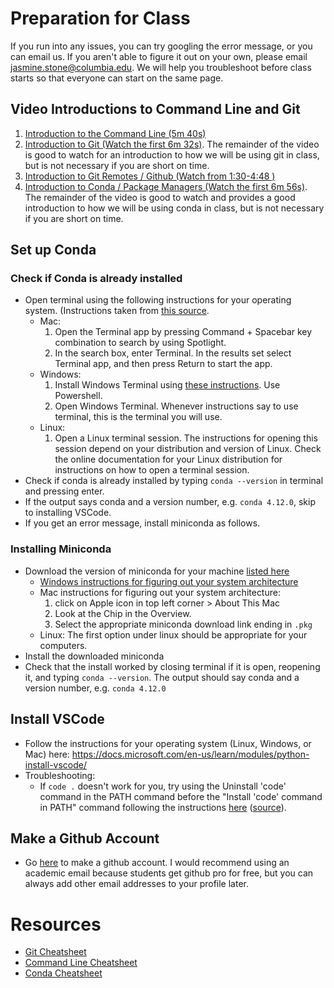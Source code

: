 # Preparation for Class
If you run into any issues, you can try googling the error message, or you can email us. If you aren't able to figure it out on your own, please email jasmine.stone@columbia.edu. We will help you troubleshoot before class starts so that everyone can start on the same page.

## Video Introductions to Command Line and Git
1. [Introduction to the Command Line (5m 40s)](https://www.youtube.com/watch?v=cgVbqxtx3hU)
2. [Introduction to Git (Watch the first 6m 32s)](https://www.youtube.com/embed/uR6G2v_WsRA?end=392). The remainder of the video is good to watch for an introduction to how we will be using git in class, but is not necessary if you are short on time.
3. [Introduction to Git Remotes / Github (Watch from 1:30-4:48 )](https://www.youtube.com/embed/Gg4bLk8cGNo?start=90&end=288)
4. [Introduction to Conda / Package Managers (Watch the first 6m 56s)](https://www.youtube.com/embed/23aQdrS58e0?end=416). The remainder of the video is good to watch and provides a good introduction to how we will be using conda in class, but is not necessary if you are short on time.

## Set up Conda
### Check if Conda is already installed
- Open terminal using the following instructions for your operating system. (Instructions taken from [this source](https://docs.microsoft.com/en-us/learn/modules/python-install-vscode/).
    - Mac:
        1. Open the Terminal app by pressing Command + Spacebar key combination to search by using Spotlight.
        2. In the search box, enter Terminal. In the results set select Terminal app, and then press Return to start the app.
    - Windows:
        1. Install Windows Terminal using [these instructions](https://docs.microsoft.com/en-us/windows/terminal/install). Use Powershell.
        2. Open Windows Terminal. Whenever instructions say to use terminal, this is the terminal you will use.
    - Linux: 
        1. Open a Linux terminal session. The instructions for opening this session depend on your distribution and version of Linux. Check the online documentation for your Linux distribution for instructions on how to open a terminal session.
- Check if conda is already installed by typing `conda --version` in terminal and pressing enter.
- If the output says conda and a version number, e.g. `conda 4.12.0`, skip to installing VSCode.
- If you get an error message, install miniconda as follows.

### Installing Miniconda
- Download the version of miniconda for your machine [listed here](https://docs.conda.io/en/latest/miniconda.html#latest-miniconda-installer-links)
    - [Windows instructions for figuring out your system architecture](https://pcguide101.com/cpu/what-is-my-processor-architecture/)
    - Mac instructions for figuring out your system architecture:
        1. click on Apple icon in top left corner > About This Mac
        2. Look at the Chip in the Overview.
        3. Select the appropriate miniconda download link ending in `.pkg`
    - Linux: The first option under linux should be appropriate for your computers.
- Install the downloaded miniconda
- Check that the install worked by closing terminal if it is open, reopening it, and typing `conda --version`. The output should say conda and a version number, e.g. `conda 4.12.0`


## Install VSCode
- Follow the instructions for your operating system (Linux, Windows, or Mac) here: https://docs.microsoft.com/en-us/learn/modules/python-install-vscode/
- Troubleshooting:
    - If `code .` doesn't work for you, try using the Uninstall 'code' command in the PATH command before the "Install 'code' command in PATH" command following the instructions [here](https://code.visualstudio.com/docs/setup/mac#_launching-from-the-command-line) ([source](https://stackoverflow.com/questions/29955500/code-is-not-working-in-on-the-command-line-for-visual-studio-code-on-os-x-ma)).


## Make a Github Account
- Go [here](https://github.com/signup?ref_cta=Sign+up&ref_loc=header+logged+out&ref_page=%2F&source=header-home) to make a github account. I would recommend using an academic email because students get github pro for free, but you can always add other email addresses to your profile later. 


# Resources
- [Git Cheatsheet](https://training.github.com/downloads/github-git-cheat-sheet.pdf)
- [Command Line Cheatsheet](https://www.educative.io/blog/bash-shell-command-cheat-sheet)
- [Conda Cheatsheet](https://docs.conda.io/projects/conda/en/4.6.0/_downloads/52a95608c49671267e40c689e0bc00ca/conda-cheatsheet.pdf)